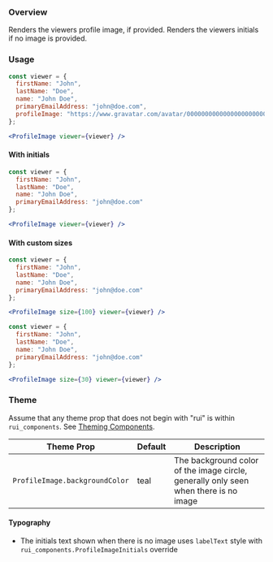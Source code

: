 ### Overview
Renders the viewers profile image, if provided. Renders the viewers initials if no image is provided.

### Usage
```jsx
const viewer = {
  firstName: "John",
  lastName: "Doe",
  name: "John Doe",
  primaryEmailAddress: "john@doe.com",
  profileImage: "https://www.gravatar.com/avatar/00000000000000000000000000000000?d=identicon&f=y"
};

<ProfileImage viewer={viewer} />
```

#### With initials
```jsx
const viewer = {
  firstName: "John",
  lastName: "Doe",
  name: "John Doe",
  primaryEmailAddress: "john@doe.com"
};

<ProfileImage viewer={viewer} />
```

#### With custom sizes
```jsx
const viewer = {
  firstName: "John",
  lastName: "Doe",
  name: "John Doe",
  primaryEmailAddress: "john@doe.com"
};

<ProfileImage size={100} viewer={viewer} />
```

```jsx
const viewer = {
  firstName: "John",
  lastName: "Doe",
  name: "John Doe",
  primaryEmailAddress: "john@doe.com"
};

<ProfileImage size={30} viewer={viewer} />
```

### Theme

Assume that any theme prop that does not begin with "rui" is within `rui_components`. See [Theming Components](./#!/Theming%20Components).

| Theme Prop                                         | Default | Description                                                                             |
| -------------------------------------------------- | ------- | --------------------------------------------------------------------------------------- |
| `ProfileImage.backgroundColor` | teal | The background color of the image circle, generally only seen when there is no image |

#### Typography

- The initials text shown when there is no image uses `labelText` style with `rui_components.ProfileImageInitials` override
